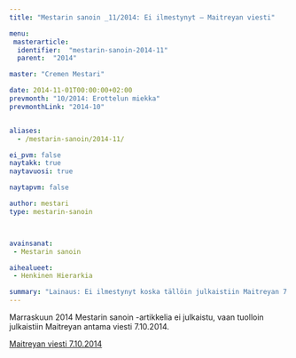 ```yaml
---
title: "Mestarin sanoin _11/2014: Ei ilmestynyt – Maitreyan viesti"

menu:
 masterarticle:
  identifier:  "mestarin-sanoin-2014-11"
  parent:  "2014"

master: "Cremen Mestari"

date: 2014-11-01T00:00:00+02:00
prevmonth: "10/2014: Erottelun miekka"
prevmonthLink: "2014-10"


aliases:
  - /mestarin-sanoin/2014-11/

ei_pvm: false
naytakk: true
naytavuosi: true

naytapvm: false

author: mestari
type: mestarin-sanoin



avainsanat:
 - Mestarin sanoin

aihealueet:
 - Henkinen Hierarkia

summary: "Lainaus: Ei ilmestynyt koska tällöin julkaistiin Maitreyan 7.10.2014 antama viesti."
---
```

<p>Marraskuun 2014 Mestarin sanoin -artikkelia ei julkaistu, vaan tuolloin julkaistiin Maitreyan antama viesti 7.10.2014.</p>
<p><a href="/maitreya/maitreyan-viestit/maitreyan-viesti-2014-10-07/">Maitreyan viesti 7.10.2014</a></p>
